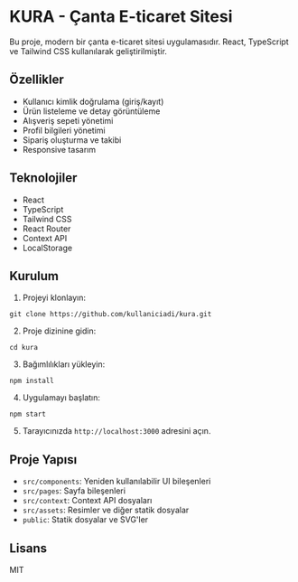 # KURA - Çanta E-ticaret Sitesi

Bu proje, modern bir çanta e-ticaret sitesi uygulamasıdır. React, TypeScript ve Tailwind CSS kullanılarak geliştirilmiştir.

## Özellikler

- Kullanıcı kimlik doğrulama (giriş/kayıt)
- Ürün listeleme ve detay görüntüleme
- Alışveriş sepeti yönetimi
- Profil bilgileri yönetimi
- Sipariş oluşturma ve takibi
- Responsive tasarım

## Teknolojiler

- React
- TypeScript
- Tailwind CSS
- React Router
- Context API
- LocalStorage

## Kurulum

1. Projeyi klonlayın:
```
git clone https://github.com/kullaniciadi/kura.git
```

2. Proje dizinine gidin:
```
cd kura
```

3. Bağımlılıkları yükleyin:
```
npm install
```

4. Uygulamayı başlatın:
```
npm start
```

5. Tarayıcınızda `http://localhost:3000` adresini açın.

## Proje Yapısı

- `src/components`: Yeniden kullanılabilir UI bileşenleri
- `src/pages`: Sayfa bileşenleri
- `src/context`: Context API dosyaları
- `src/assets`: Resimler ve diğer statik dosyalar
- `public`: Statik dosyalar ve SVG'ler

## Lisans

MIT 
